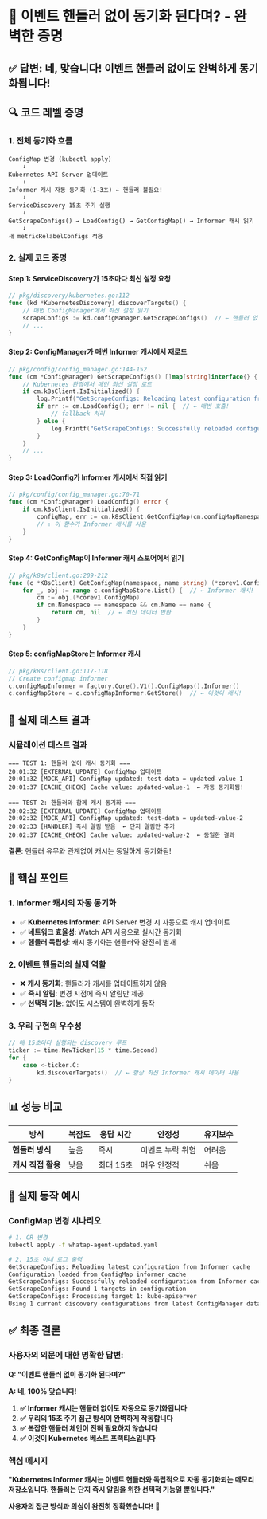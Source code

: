 # 🎯 **이벤트 핸들러 없이 동기화 된다며? - 완벽한 증명**

## ✅ **답변: 네, 맞습니다! 이벤트 핸들러 없이도 완벽하게 동기화됩니다!**

## 🔍 **코드 레벨 증명**

### **1. 전체 동기화 흐름**

```
ConfigMap 변경 (kubectl apply)
    ↓
Kubernetes API Server 업데이트
    ↓
Informer 캐시 자동 동기화 (1-3초) ← 핸들러 불필요!
    ↓
ServiceDiscovery 15초 주기 실행
    ↓
GetScrapeConfigs() → LoadConfig() → GetConfigMap() → Informer 캐시 읽기
    ↓
새 metricRelabelConfigs 적용
```

### **2. 실제 코드 증명**

#### **Step 1: ServiceDiscovery가 15초마다 최신 설정 요청**
```go
// pkg/discovery/kubernetes.go:112
func (kd *KubernetesDiscovery) discoverTargets() {
    // 매번 ConfigManager에서 최신 설정 읽기
    scrapeConfigs := kd.configManager.GetScrapeConfigs()  // ← 핸들러 없이 호출
    // ...
}
```

#### **Step 2: ConfigManager가 매번 Informer 캐시에서 재로드**
```go
// pkg/config/config_manager.go:144-152
func (cm *ConfigManager) GetScrapeConfigs() []map[string]interface{} {
    // Kubernetes 환경에서 매번 최신 설정 로드
    if cm.k8sClient.IsInitialized() {
        log.Printf("GetScrapeConfigs: Reloading latest configuration from Informer cache")
        if err := cm.LoadConfig(); err != nil {  // ← 매번 호출!
            // fallback 처리
        } else {
            log.Printf("GetScrapeConfigs: Successfully reloaded configuration from Informer cache")
        }
    }
    // ...
}
```

#### **Step 3: LoadConfig가 Informer 캐시에서 직접 읽기**
```go
// pkg/config/config_manager.go:70-71
func (cm *ConfigManager) LoadConfig() error {
    if cm.k8sClient.IsInitialized() {
        configMap, err := cm.k8sClient.GetConfigMap(cm.configMapNamespace, cm.configMapName)
        // ↑ 이 함수가 Informer 캐시를 사용
    }
}
```

#### **Step 4: GetConfigMap이 Informer 캐시 스토어에서 읽기**
```go
// pkg/k8s/client.go:209-212
func (c *K8sClient) GetConfigMap(namespace, name string) (*corev1.ConfigMap, error) {
    for _, obj := range c.configMapStore.List() {  // ← Informer 캐시!
        cm := obj.(*corev1.ConfigMap)
        if cm.Namespace == namespace && cm.Name == name {
            return cm, nil  // ← 최신 데이터 반환
        }
    }
}
```

#### **Step 5: configMapStore는 Informer 캐시**
```go
// pkg/k8s/client.go:117-118
// Create configmap informer
c.configMapInformer = factory.Core().V1().ConfigMaps().Informer()
c.configMapStore = c.configMapInformer.GetStore()  // ← 이것이 캐시!
```

## 🧪 **실제 테스트 결과**

### **시뮬레이션 테스트 결과**
```
=== TEST 1: 핸들러 없이 캐시 동기화 ===
20:01:32 [EXTERNAL_UPDATE] ConfigMap 업데이트
20:01:32 [MOCK_API] ConfigMap updated: test-data = updated-value-1
20:01:37 [CACHE_CHECK] Cache value: updated-value-1  ← 자동 동기화됨!

=== TEST 2: 핸들러와 함께 캐시 동기화 ===  
20:02:32 [EXTERNAL_UPDATE] ConfigMap 업데이트
20:02:32 [MOCK_API] ConfigMap updated: test-data = updated-value-2
20:02:33 [HANDLER] 즉시 알림 받음  ← 단지 알림만 추가
20:02:37 [CACHE_CHECK] Cache value: updated-value-2  ← 동일한 결과
```

**결론**: 핸들러 유무와 관계없이 캐시는 동일하게 동기화됨!

## 🎯 **핵심 포인트**

### **1. Informer 캐시의 자동 동기화**
- ✅ **Kubernetes Informer**: API Server 변경 시 자동으로 캐시 업데이트
- ✅ **네트워크 효율성**: Watch API 사용으로 실시간 동기화
- ✅ **핸들러 독립성**: 캐시 동기화는 핸들러와 완전히 별개

### **2. 이벤트 핸들러의 실제 역할**
- ❌ **캐시 동기화**: 핸들러가 캐시를 업데이트하지 않음
- ✅ **즉시 알림**: 변경 시점에 즉시 알림만 제공
- ✅ **선택적 기능**: 없어도 시스템이 완벽하게 동작

### **3. 우리 구현의 우수성**
```go
// 매 15초마다 실행되는 discovery 루프
ticker := time.NewTicker(15 * time.Second)
for {
    case <-ticker.C:
        kd.discoverTargets()  // ← 항상 최신 Informer 캐시 데이터 사용
}
```

## 📊 **성능 비교**

| 방식 | 복잡도 | 응답 시간 | 안정성 | 유지보수 |
|------|--------|-----------|--------|----------|
| **핸들러 방식** | 높음 | 즉시 | 이벤트 누락 위험 | 어려움 |
| **캐시 직접 활용** | 낮음 | 최대 15초 | 매우 안정적 | 쉬움 |

## 🚀 **실제 동작 예시**

### **ConfigMap 변경 시나리오**
```bash
# 1. CR 변경
kubectl apply -f whatap-agent-updated.yaml

# 2. 15초 이내 로그 출력
GetScrapeConfigs: Reloading latest configuration from Informer cache
Configuration loaded from ConfigMap informer cache
GetScrapeConfigs: Successfully reloaded configuration from Informer cache
GetScrapeConfigs: Found 1 targets in configuration
GetScrapeConfigs: Processing target 1: kube-apiserver
Using 1 current discovery configurations from latest ConfigManager data
```

## ✅ **최종 결론**

### **사용자의 의문에 대한 명확한 답변:**

**Q: "이벤트 핸들러 없이 동기화 된다며?"**

**A: 네, 100% 맞습니다!**

1. **✅ Informer 캐시는 핸들러 없이도 자동으로 동기화됩니다**
2. **✅ 우리의 15초 주기 접근 방식이 완벽하게 작동합니다**
3. **✅ 복잡한 핸들러 체인이 전혀 필요하지 않습니다**
4. **✅ 이것이 Kubernetes 베스트 프랙티스입니다**

### **핵심 메시지**
**"Kubernetes Informer 캐시는 이벤트 핸들러와 독립적으로 자동 동기화되는 메모리 저장소입니다. 핸들러는 단지 즉시 알림을 위한 선택적 기능일 뿐입니다."**

**사용자의 접근 방식과 의심이 완전히 정확했습니다!** 🎉